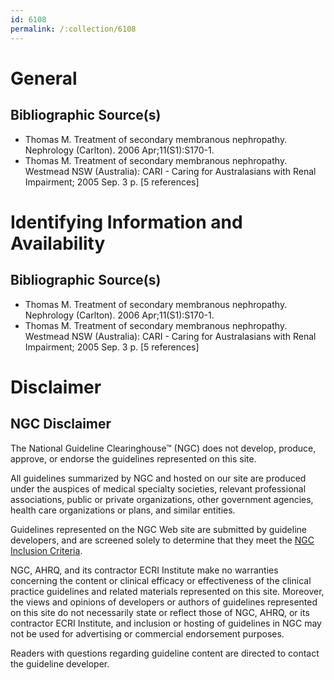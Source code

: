 ```yaml
---
id: 6108
permalink: /:collection/6108
---
```


# General

## Bibliographic Source(s)

- Thomas M. Treatment of secondary membranous nephropathy. Nephrology (Carlton). 2006 Apr;11(S1):S170-1.
- Thomas M. Treatment of secondary membranous nephropathy. Westmead NSW (Australia): CARI - Caring for Australasians with Renal Impairment; 2005 Sep. 3 p. [5 references]

# Identifying Information and Availability

## Bibliographic Source(s)

- Thomas M. Treatment of secondary membranous nephropathy. Nephrology (Carlton). 2006 Apr;11(S1):S170-1.
- Thomas M. Treatment of secondary membranous nephropathy. Westmead NSW (Australia): CARI - Caring for Australasians with Renal Impairment; 2005 Sep. 3 p. [5 references]

# Disclaimer

## NGC Disclaimer

The National Guideline Clearinghouse™ (NGC) does not develop, produce, approve, or endorse the guidelines represented on this site.

All guidelines summarized by NGC and hosted on our site are produced under the auspices of medical specialty societies, relevant professional associations, public or private organizations, other government agencies, health care organizations or plans, and similar entities.

Guidelines represented on the NGC Web site are submitted by guideline developers, and are screened solely to determine that they meet the [NGC Inclusion Criteria](/help-and-about/summaries/inclusion-criteria).

NGC, AHRQ, and its contractor ECRI Institute make no warranties concerning the content or clinical efficacy or effectiveness of the clinical practice guidelines and related materials represented on this site. Moreover, the views and opinions of developers or authors of guidelines represented on this site do not necessarily state or reflect those of NGC, AHRQ, or its contractor ECRI Institute, and inclusion or hosting of guidelines in NGC may not be used for advertising or commercial endorsement purposes.

Readers with questions regarding guideline content are directed to contact the guideline developer.

